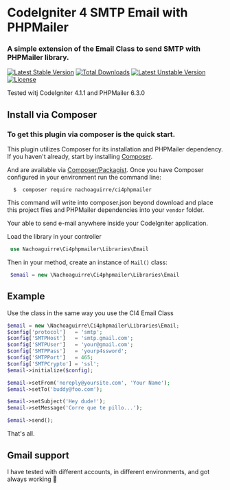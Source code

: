 CodeIgniter 4 SMTP Email with PHPMailer
============================================

### A simple extension of the Email Class to send SMTP with PHPMailer library.

[![Latest Stable Version](https://poser.pugx.org/nachoaguirre/ci4phpmailer/v)](//packagist.org/packages/nachoaguirre/ci4phpmailer) [![Total Downloads](https://poser.pugx.org/nachoaguirre/ci4phpmailer/downloads)](//packagist.org/packages/nachoaguirre/ci4phpmailer) [![Latest Unstable Version](https://poser.pugx.org/nachoaguirre/ci4phpmailer/v/unstable)](//packagist.org/packages/nachoaguirre/ci4phpmailer) [![License](https://poser.pugx.org/nachoaguirre/ci4phpmailer/license)](//packagist.org/packages/nachoaguirre/ci4phpmailer)

Tested witj CodeIgniter 4.1.1 and PHPMailer 6.3.0

## Install via Composer

### To get this plugin via composer is the quick start.

This plugin utilizes Composer for its installation and PHPMailer dependency. If you haven't already, start by installing [Composer](http://getcomposer.org/doc/00-intro.md).

And are available via [Composer/Packagist](https://packagist.org/packages/nachoaguirre/ci4phpmailer). Once you have Composer configured in your environment run the command line:
```CLI
  $  composer require nachoaguirre/ci4phpmailer
```
This command will write into composer.json beyond download and place this project files and PHPMailer dependencies into your ``vendor`` folder.

Your able to send e-mail anywhere inside your CodeIgniter application.


Load the library in your controller
```PHP
 use Nachoaguirre\Ci4phpmailer\Libraries\Email
```

Then in your method, create an instance of `Mail()` class:
```PHP
 $email = new \Nachoaguirre\Ci4phpmailer\Libraries\Email
```

## Example

Use the class in the same way you use the CI4 Email Class


```PHP
$email = new \Nachoaguirre\Ci4phpmailer\Libraries\Email;		
$config['protocol']   = 'smtp';
$config['SMTPHost']   = 'smtp.gmail.com';
$config['SMTPUser']   = 'your@gmail.com';
$config['SMTPPass']   = 'yourp4ssword';
$config['SMTPPort']   = 465;
$config['SMTPCrypto'] = 'ssl';
$email->initialize($config);

$email->setFrom('noreply@yoursite.com', 'Your Name');
$email->setTo('buddy@foo.com');

$email->setSubject('Hey dude!');
$email->setMessage('Corre que te pillo...');

$email->send(); 
```
That's all.


## Gmail support 

I have tested with different accounts, in different environments, and got always working 🙌
